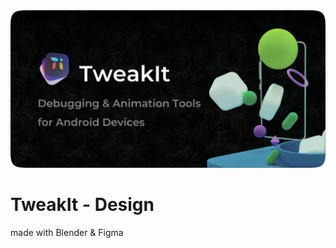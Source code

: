 <img src="https://raw.githubusercontent.com/MartinRGB/TweakIt-Desktop/design/art/hero.png?token=ABVV6ITDI6TJGA3ACMZLD227XNSWG" />

<br/>

# TweakIt - Design

made with Blender & Figma
